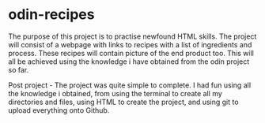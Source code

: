 # odin-recipes
The purpose of this project is to practise newfound HTML skills.
The project will consist of a webpage with links to recipes with a list of ingredients and process.
These recipes will contain picture of the end product too.
This will all be achieved using the knowledge i have obtained from the odin project so far.

Post project -
The project was quite simple to complete. I had fun using all the knowledge i obtained,
from using the terminal to create all my directories and files, using HTML to create the 
project, and using git to upload everything onto Github.